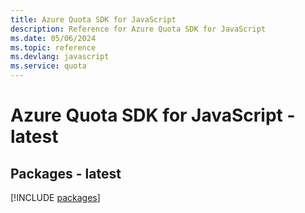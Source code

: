 ```yaml
---
title: Azure Quota SDK for JavaScript
description: Reference for Azure Quota SDK for JavaScript
ms.date: 05/06/2024
ms.topic: reference
ms.devlang: javascript
ms.service: quota
---
```

# Azure Quota SDK for JavaScript - latest
## Packages - latest
[!INCLUDE [packages](quota-index.md)]